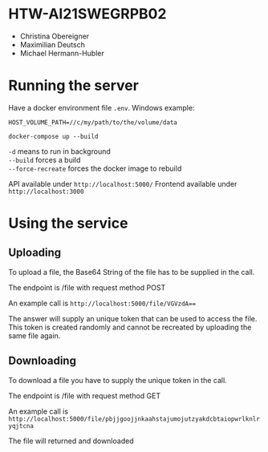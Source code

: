 # HTW-AI21SWEGRPB02
+ Christina Obereigner
+ Maximilian Deutsch
+ Michael Hermann-Hubler

# Running the server
Have a docker environment file `.env`. Windows example:

    HOST_VOLUME_PATH=//c/my/path/to/the/volume/data


`docker-compose up --build`

`-d` means to run in background  
`--build` forces a build  
`--force-recreate` forces the docker image to rebuild

API available under `http://localhost:5000/` 
Frontend available under `http://localhost:3000`

# Using the service

## Uploading

To upload a file, the Base64 String of the file has to be supplied in the call.

The endpoint is /file with request method POST

An example call is `http://localhost:5000/file/VGVzdA==`

The answer will supply an unique token that can be used to access the file. This token is created randomly and cannot be recreated by uploading the same file again.

## Downloading

To download a file you have to supply the unique token in the call.

The endpoint is /file with request method GET

An example call is `http://localhost:5000/file/pbjjgoojjnkaahstajumojutzyakdcbtaiopwrlknlryqjtcna`

The file will returned and downloaded
